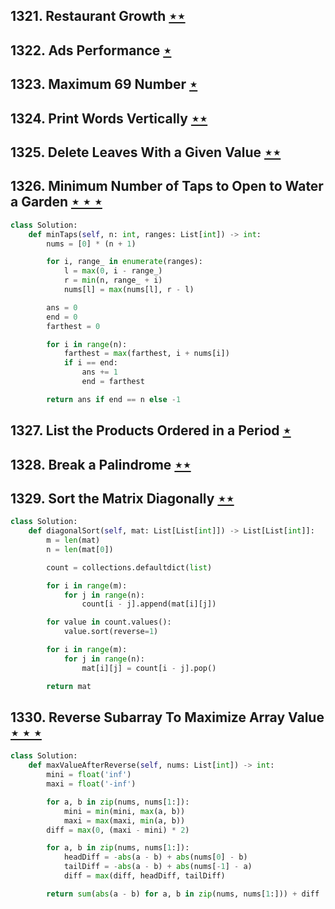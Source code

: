 ## 1321. Restaurant Growth [$\star\star$](https://leetcode.com/problems/restaurant-growth)

## 1322. Ads Performance [$\star$](https://leetcode.com/problems/ads-performance)

## 1323. Maximum 69 Number [$\star$](https://leetcode.com/problems/maximum-69-number)

## 1324. Print Words Vertically [$\star\star$](https://leetcode.com/problems/print-words-vertically)

## 1325. Delete Leaves With a Given Value [$\star\star$](https://leetcode.com/problems/delete-leaves-with-a-given-value)

## 1326. Minimum Number of Taps to Open to Water a Garden [$\star\star\star$](https://leetcode.com/problems/minimum-number-of-taps-to-open-to-water-a-garden)

```python
class Solution:
    def minTaps(self, n: int, ranges: List[int]) -> int:
        nums = [0] * (n + 1)

        for i, range_ in enumerate(ranges):
            l = max(0, i - range_)
            r = min(n, range_ + i)
            nums[l] = max(nums[l], r - l)

        ans = 0
        end = 0
        farthest = 0

        for i in range(n):
            farthest = max(farthest, i + nums[i])
            if i == end:
                ans += 1
                end = farthest

        return ans if end == n else -1
```

## 1327. List the Products Ordered in a Period [$\star$](https://leetcode.com/problems/list-the-products-ordered-in-a-period)

## 1328. Break a Palindrome [$\star\star$](https://leetcode.com/problems/break-a-palindrome)

## 1329. Sort the Matrix Diagonally [$\star\star$](https://leetcode.com/problems/sort-the-matrix-diagonally)

```python
class Solution:
    def diagonalSort(self, mat: List[List[int]]) -> List[List[int]]:
        m = len(mat)
        n = len(mat[0])

        count = collections.defaultdict(list)

        for i in range(m):
            for j in range(n):
                count[i - j].append(mat[i][j])

        for value in count.values():
            value.sort(reverse=1)

        for i in range(m):
            for j in range(n):
                mat[i][j] = count[i - j].pop()

        return mat
```

## 1330. Reverse Subarray To Maximize Array Value [$\star\star\star$](https://leetcode.com/problems/reverse-subarray-to-maximize-array-value)

```python
class Solution:
    def maxValueAfterReverse(self, nums: List[int]) -> int:
        mini = float('inf')
        maxi = float('-inf')

        for a, b in zip(nums, nums[1:]):
            mini = min(mini, max(a, b))
            maxi = max(maxi, min(a, b))
        diff = max(0, (maxi - mini) * 2)

        for a, b in zip(nums, nums[1:]):
            headDiff = -abs(a - b) + abs(nums[0] - b)
            tailDiff = -abs(a - b) + abs(nums[-1] - a)
            diff = max(diff, headDiff, tailDiff)

        return sum(abs(a - b) for a, b in zip(nums, nums[1:])) + diff
```
